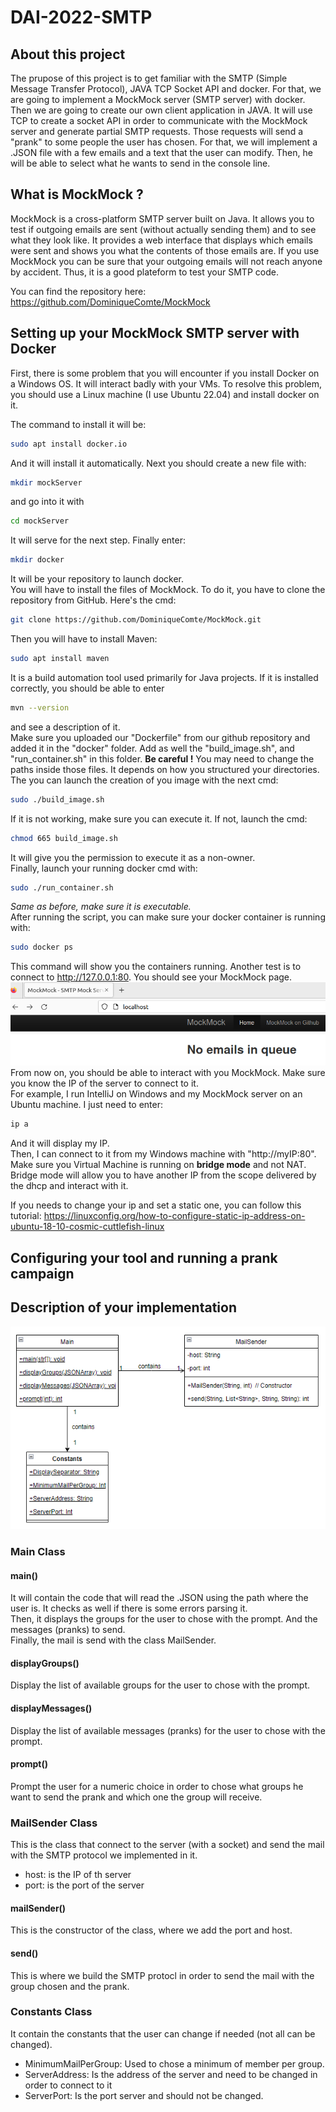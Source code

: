 # DAI-2022-SMTP

## About this project
The prupose of this project is to get familiar with the SMTP (Simple Message Transfer Protocol), JAVA TCP Socket API and docker.
For that, we are going to implement a MockMock server (SMTP server) with docker. Then we are going to create our own client application in JAVA. It will use TCP to create a socket API in order to communicate with the MockMock server and generate partial SMTP requests. Those requests will send a "prank" to some people the user has chosen. For that, we will implement a .JSON file with a few emails and a text that the user can modify. Then, he will be able to select what he wants to send in the console line.

## What is MockMock ?
MockMock is a cross-platform SMTP server built on Java. It allows you to test if outgoing emails are sent (without actually sending them) and to see what they look like. It provides a web interface that displays which emails were sent and shows you what the contents of those emails are. If you use MockMock you can be sure that your outgoing emails will not reach anyone by accident. Thus, it is a good plateform to test your SMTP code.

You can find the repository here: https://github.com/DominiqueComte/MockMock

## Setting up your MockMock SMTP server with Docker
First, there is some problem that you will encounter if you install Docker on a Windows OS. It will interact badly with your VMs. To resolve this problem, you should use a Linux machine (I use Ubuntu 22.04) and install docker on it.         
           
The command to install it will be:
```sh
sudo apt install docker.io
```
And it will install it automatically. Next you should create a new file with:
```sh
mkdir mockServer
```
and go into it with
```sh
cd mockServer
```
It will serve for the next step. Finally enter:
```sh
mkdir docker
```
It will be your repository to launch docker.          
You will have to install the files of MockMock. To do it, you have to clone the repository from GitHub. Here's the cmd:
```sh
git clone https://github.com/DominiqueComte/MockMock.git
```
Then you will have to install Maven:
```sh
sudo apt install maven
```
It is a build automation tool used primarily for Java projects. If it is installed correctly, you should be able to enter
```sh
mvn --version
```
and see a description of it.          
Make sure you uploaded our "Dockerfile" from our github repository and added it in the "docker" folder. Add as well the "build_image.sh", and "run_container.sh" in this folder. **Be careful !** You may need to change the paths inside those files. It depends on how you structured your directories.           
The you can launch the creation of you image with the next cmd:
```sh
sudo ./build_image.sh
```
If it is not working, make sure you can execute it. If not, launch the cmd:
```sh
chmod 665 build_image.sh
```
It will give you the permission to execute it as a non-owner.           
Finally, launch your running docker cmd with:
```sh
sudo ./run_container.sh
```
*Same as before, make sure it is executable.*            
After running the script, you can make sure your docker container is running with:
```sh
sudo docker ps
```
This command will show you the containers running. Another test is to connect to http://127.0.0.1:80. You should see your MockMock page.          
![alt text](https://github.com/Fl4gu1z0wsky/DAI-2022-SMTP/blob/main/images/mockmock_home.png)          
From now on, you should be able to interact with you MockMock. Make sure you know the IP of the server to connect to it.             
For example, I run IntelliJ on Windows and my MockMock server on an Ubuntu machine. I just need to enter:
```sh
ip a
```
And it will display my IP.             
Then, I can connect to it from my Windows machine with "http://myIP:80". Make sure you Virtual Machine is running on **bridge mode** and not NAT. Bridge mode will allow you to have another IP from the scope delivered by the dhcp and interact with it.  

If you needs to change your ip and set a static one, you can follow this tutorial:
https://linuxconfig.org/how-to-configure-static-ip-address-on-ubuntu-18-10-cosmic-cuttlefish-linux

## Configuring your tool and running a prank campaign


## Description of your implementation
![alt text](https://github.com/Fl4gu1z0wsky/DAI-2022-SMTP/blob/main/images/classes.png)
### Main Class
#### main()
It will contain the code that will read the .JSON using the path where the user is. It checks as well if there is some errors parsing it.    
Then, it displays the groups for the user to chose with the prompt. And the messages (pranks) to send.    
Finally, the mail is send with the class MailSender.
#### displayGroups()
Display the list of available groups for the user to chose with the prompt.
#### displayMessages()
Display the list of available messages (pranks) for the user to chose with the prompt.
#### prompt()
Prompt the user for a numeric choice in order to chose what groups he want to send the prank and which one the group will receive.
### MailSender Class
This is the class that connect to the server (with a socket) and send the mail with the SMTP protocol we implemented in it.
- host: is the IP of th server
- port: is the port of the server
#### mailSender()
This is the constructor of the class, where we add the port and host.
#### send()
This is where we build the SMTP protocl in order to send the mail with the group chosen and the prank.
### Constants Class
It contain the constants that the user can change if needed (not all can be changed).
- MinimumMailPerGroup: Used to chose a minimum of member per group.
- ServerAddress: Is the address of the server and need to be changed in order to connect to it
- ServerPort: Is the port server and should not be changed.
